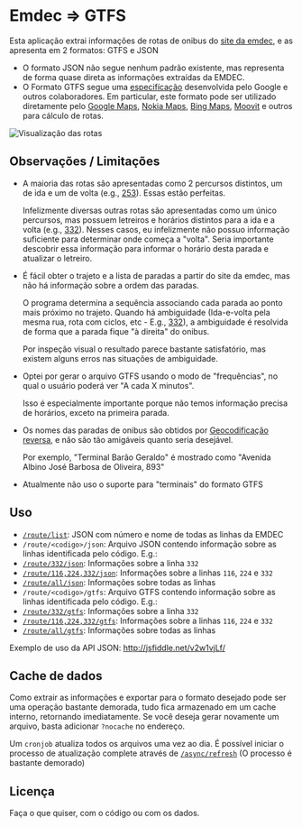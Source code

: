 # Emdec ⇒ GTFS
Esta aplicação extrai informações de rotas de onibus do [site da emdec](http://www.emdec.com.br/ABusInf/consultarlinha.asp), e as apresenta em 2 formatos: GTFS e JSON

* O formato JSON não segue nenhum padrão existente, mas representa de forma quase direta as informações extraídas da EMDEC.
* O Formato GTFS segue uma [especifícação](https://developers.google.com/transit/gtfs/reference?hl=en) desenvolvida pelo Google e outros colaboradores. Em particular, este formato pode ser utilizado diretamente pelo [Google Maps](https://maps.google.com), [Nokia Maps](https://www.here.com), [Bing Maps](https://www.bing.com/maps), [Moovit](http://www.moovitapp.com/) e outros para cálculo de rotas.

![Visualização das rotas](http://i.imgur.com/CS6NjkU.jpg "Visualização das rotas, gerada pela Mobilibus")


## Observações / Limitações

* A maioria das rotas são apresentadas como 2 percursos distintos, um de ida e um de volta (e.g., [253](http://www.emdec.com.br/ABusInf/detalhelinha.asp?TpDiaID=0&CdPjOID=3000)). Essas estão perfeitas.

  Infelizmente diversas outras rotas são apresentadas como um único percursos, mas possuem letreiros e horários distintos para a ida e a volta (e.g., [332](http://www.emdec.com.br/ABusInf/detalhelinha.asp?TpDiaID=0&CdPjOID=3125)). Nesses casos, eu infelizmente não possuo informação suficiente para determinar onde começa a "volta". Seria importante descobrir essa informação para informar o horário desta parada e atualizar o letreiro.

* É fácil obter o trajeto e a lista de paradas a partir do site da emdec, mas não há informação sobre a ordem das paradas.

  O programa determina a sequência associando cada parada ao ponto mais próximo no trajeto. Quando há ambiguidade (Ida-e-volta pela mesma rua, rota com ciclos, etc - E.g., [332](http://www.portalinterbuss.com.br/campinas/linhas/332)), a ambiguidade é resolvida de forma que a parada fique "à direita" do onibus.

  Por inspeção visual o resultado parece bastante satisfatório, mas existem alguns erros nas situações de ambiguidade.

* Optei por gerar o arquivo GTFS usando o modo de "frequências", no qual o usuário poderá ver "A cada X minutos".

  Isso é especialmente importante porque não temos informação precisa de horários, exceto na primeira parada.

* Os nomes das paradas de onibus são obtidos por [Geocodificação reversa](https://developers.google.com/maps/documentation/geocoding/?hl=en#ReverseGeocoding), e não são tão amigáveis quanto seria desejável.

  Por exemplo, "Terminal Barão Geraldo" é mostrado como "Avenida Albino José Barbosa de Oliveira, 893"

* Atualmente não uso o suporte para "terminais" do formato GTFS

## Uso

* [`/route/list`](http://emdec.paulo.costa.nom.br/route/list): JSON com número e nome de todas as linhas da EMDEC
* `/route/<codigo>/json`: Arquivo JSON contendo informação sobre as linhas identificada pelo código. E.g.:
 * [`/route/332/json`](http://emdec.paulo.costa.nom.br/route/332/json): Informações sobre a linha `332`
 * [`/route/116,224,332/json`](http://emdec.paulo.costa.nom.br/route/116,224,332/json): Informações sobre a linhas `116`, `224` e `332`
 * [`/route/all/json`](http://emdec.paulo.costa.nom.br/route/all/json): Informações sobre todas as linhas
* `/route/<codigo>/gtfs`: Arquivo GTFS contendo informação sobre as linhas identificada pelo código. E.g.:
 * [`/route/332/gtfs`](http://emdec.paulo.costa.nom.br/route/332/gtfs): Informações sobre a linha `332`
 * [`/route/116,224,332/gtfs`](http://emdec.paulo.costa.nom.br/route/116,224,332/gtfs): Informações sobre a linhas `116`, `224` e `332`
 * [`/route/all/gtfs`](http://emdec.paulo.costa.nom.br/route/all/gtfs): Informações sobre todas as linhas

Exemplo de uso da API JSON: http://jsfiddle.net/v2w1vjLf/

## Cache de dados

Como extrair as informações e exportar para o formato desejado pode ser uma operação bastante demorada, tudo fica armazenado em um cache interno, retornando imediatamente.
Se você deseja gerar novamente um arquivo, basta adicionar `?nocache` no endereço.

Um `cronjob` atualiza todos os arquivos uma vez ao dia. É possível iniciar o processo de atualização complete através de [`/async/refresh`](http://emdec.paulo.costa.nom.br/async/refresh) (O processo é bastante demorado)

## Licença

Faça o que quiser, com o código ou com os dados.
